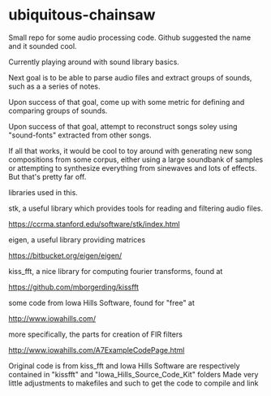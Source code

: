 # ubiquitous-chainsaw
Small repo for some audio processing code. 
Github suggested the name and it sounded cool.

Currently playing around with sound library basics.

Next goal is to be able to parse audio files and extract groups of sounds, such as a a series of notes.

Upon success of that goal, come up with some metric for defining and comparing groups of sounds.

Upon success of that goal, attempt to reconstruct songs soley using "sound-fonts" extracted from other songs.


If all that works, it would be cool to toy around with generating new song compositions from some corpus, either using a large soundbank of samples or attempting to synthesize everything from sinewaves and lots of effects. 
But that's pretty far off. 

libraries used in this.

stk, a useful library which provides tools for reading and filtering audio files.

https://ccrma.stanford.edu/software/stk/index.html


eigen, a useful library providing matrices

https://bitbucket.org/eigen/eigen/


kiss_fft, a nice library for computing fourier transforms, found at

https://github.com/mborgerding/kissfft

some code from Iowa Hills Software, found for "free" at

http://www.iowahills.com/

more specifically, the parts for creation of FIR filters

http://www.iowahills.com/A7ExampleCodePage.html

Original code is from kiss_fft and Iowa Hills Software are respectively contained in "kissfft" and "Iowa_Hills_Source_Code_Kit" folders
Made very little adjustments to makefiles and such to get the code to compile and link
